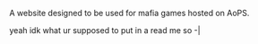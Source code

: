 A website designed to be used for mafia games hosted on AoPS.

yeah idk what ur supposed to put in a read me so -|
